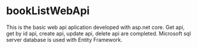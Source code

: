 # bookListWebApi

This is the basic web api aplication developed with asp.net core. Get api, get by id api, create api, update api, delete api are completed. Microsoft sql server database is used with Entity Framework.
